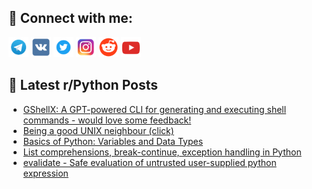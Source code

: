 ## 🔎 Connect with me:
[<img src="https://github.com/bullbesh/bullbesh/blob/main/images/Telegram.png" width="32" height="32" />](https://t.me/bullbesh)
[<img src="https://github.com/bullbesh/bullbesh/blob/main/images/VK.png" width="32" height="32" />](https://vk.com/bullbesh)
[<img src="https://github.com/bullbesh/bullbesh/blob/main/images/Twitter.png" width="32" height="32" />](https://twitter.com/bullbesh1)
[<img src="https://github.com/bullbesh/bullbesh/blob/main/images/Instagram.png" width="32" height="32" />](https://www.instagram.com/bullbesh)
[<img src="https://github.com/bullbesh/bullbesh/blob/main/images/Reddit.png" width="32" height="32" />](https://www.reddit.com/user/bullbesh)
[<img src="https://github.com/bullbesh/bullbesh/blob/main/images/YouTube.png" width="32" height="32" />](https://www.youtube.com/channel/UCtfjRs6uzgq5mfm8S06WTcg)

## 📕 Latest r/Python Posts
<!-- BLOG-POST-LIST:START -->
- [GShellX: A GPT-powered CLI for generating and executing shell commands - would love some feedback!](https://www.reddit.com/r/Python/comments/13vmsfd/gshellx_a_gptpowered_cli_for_generating_and/)
- [Being a good UNIX neighbour &lpar;click&rpar;](https://www.reddit.com/r/Python/comments/13vmf1i/being_a_good_unix_neighbour_click/)
- [Basics of Python: Variables and Data Types](https://www.reddit.com/r/Python/comments/13vklcy/basics_of_python_variables_and_data_types/)
- [List comprehensions, break-continue, exception handling in Python](https://www.reddit.com/r/Python/comments/13vkg00/list_comprehensions_breakcontinue_exception/)
- [evalidate - Safe evaluation of untrusted user-supplied python expression](https://www.reddit.com/r/Python/comments/13vk7l9/evalidate_safe_evaluation_of_untrusted/)
<!-- BLOG-POST-LIST:END -->
